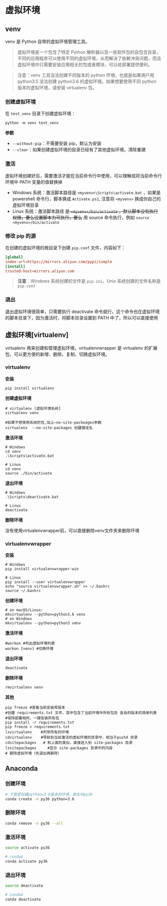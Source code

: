 # 虚拟环境

## venv

venv 是 Python 自带的虚拟环境管理工具。

> 虚拟环境是一个包含了特定 Python 解析器以及一些软件包的自包含目录，不同的应用程序可以使用不同的虚拟环境，从而解决了依赖冲突问题，而且虚拟环境中只需要安装应用相关的包或者模块，可以给部署提供便利。

> 注意：venv 工具没法创建不同版本的 python 环境，也就是如果用户用 python3.5 没法创建 python3.6 的虚拟环境。如果想要使用不同 python 版本的虚拟环境，请安装 virtualenv 包。

### 创建虚拟环境

在 `test_venv` 目录下创建虚拟环境：

```shell
python -m venv test_venv
```

**参数**

- `--without-pip`：不需要安装 pip，默认为安装
- `--clear`：如果创建虚拟环境的目录已经有了其他虚拟环境，清除重建

### 激活

虚拟环境创建好后，需要激活才能在当前命令行中使用，可以理解成将当前命令行环境中 PATH 变量的值替换掉

- Windows 系统：激活脚本路径是 `<myvenv>\Scripts\activate.bat` ，如果是 powershell 命令行，脚本换成 `Activate.ps1`, 注意将 `<myvenv>` 换成你自己的虚拟环境目录
- Linux 系统：激活脚本路径 ~~是 `<myvenv>/bin/activate` ，默认脚本没有执行权限，要么设置脚本为可执行，要么~~ 用 source 命令执行，例如 `source <myvenv>/bin/activate`

### 修改 pip 的源

在创建的虚拟环境的根目录下创建 `pip.conf` 文件，内容如下：

```conf
[global]
index-url=https://mirrors.aliyun.com/pypi/simple
[install]
trusted-host=mirrors.aliyun.com
```

> **注意**：Windows 系统创建的文件是 `pip.ini`，Unix 系统创建的文件名称是 `pip.conf`

### 退出

退出虚拟环境很简单，只需要执行 deactivate 命令就行，这个命令也在虚拟环境的脚本目录下，因为激活时，将脚本目录设置到 PATH 中了，所以可以直接使用

## 虚拟环境[virtualenv]

virtualenv 用来创建和管理虚拟环境，virtualenvwrapper 是 virtualenv 的扩展包，可以更⽅便的新增、删除、复制、切换虚拟环境。

### virtualenv

**安装**

```shell
pip install virtualenv
```

**创建虚拟环境**

```shell
# virtualenv [虚拟环境名称] 
virtualenv venv

#如果不想使用系统的包,加上–no-site-packeages参数
virtualenv  --no-site-packages 创建路径名
```

**激活环境**

```shell
# Windows
cd venv
.\Scripts\activate.bat

# Linux
cd venv
source ./bin/activate
```

**退出环境**

```shell
# Windows
.\Scripts\deactivate.bat

# Linux
deactivate
```

**删除环境**

没有使用virtualenvwrapper前，可以直接删除venv文件夹来删除环境

### virtualenvwrapper

**安装**

```shell
# Windows
pip install virtualenvwrapper-win

# Linux
pip install --user virtualenvwrapper
echo "source virtualenvwrapper.sh" >> ~/.bashrc
source ~/.bashrc
```

**创建环境**

```shell
# on macOS/Linux:
mkvirtualenv --python=python3.6 venv
# on Windows
mkvirtualenv --python=python3 venv
```

**激活环境**

```shell
#workon #列出虚拟环境列表
workon [venv] #切换环境
```

**退出环境**

```shell
deactivate
```

**删除环境**

```shell
rmvirtualenv venv
```

**其他**

```shell
pip freeze #查看当前安装库版本
#创建 requirements.txt 文件，其中包含了当前环境中所有包及 各自的版本的简单列表
#保持部署相同，一键安装所有包
pip install -r requirements.txt
pip freeze > requirements.txt 
lsvirtualenv    #列举所有的环境
cdvirtualenv    #导航到当前激活的虚拟环境的目录中，相当于pushd 目录
cdsitepackages   # 和上面的类似，直接进入到 site-packages 目录
lssitepackages     #显示 site-packages 目录中的内容                                   # 删除虚拟环境（先退出再删除）
```

## Anaconda

### 创建环境

```sh
# 下面是创建python=3.6版本的环境，取名叫py36
conda create -n py36 python=3.6 
```

### 删除环境

```sh
conda remove -n py36 --all
```

### 激活环境

```sh
source activate py36

# conda4
conda activate py36
```

### 退出环境

```sh
source deactivate

# conda4
conda deactivate
```